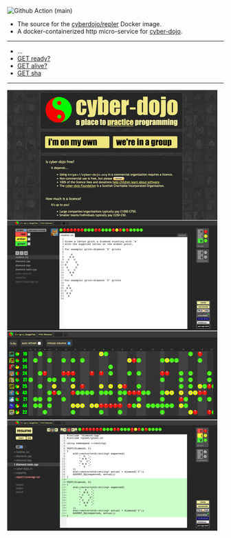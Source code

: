 ![Github Action (main)](https://github.com/cyber-dojo/repler/actions/workflows/main.yml/badge.svg)

- The source for the [cyberdojo/repler](https://hub.docker.com/r/cyberdojo/repler/tags) Docker image.
- A docker-containerized http micro-service for [cyber-dojo](http://cyber-dojo.org).

- - - -
* ...
* [GET ready?](docs/api.md#get-ready)
* [GET alive?](docs/api.md#get-alive)  
* [GET sha](docs/api.md#get-sha)

- - - -
![cyber-dojo.org home page](https://github.com/cyber-dojo/cyber-dojo/blob/master/shared/home_page_snapshot.png)
